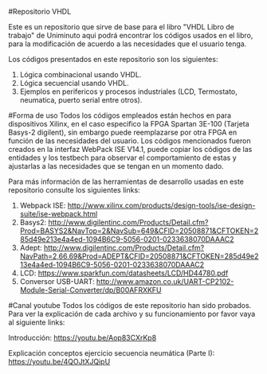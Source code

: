 #Repositorio VHDL

Este es un repositorio que sirve de base para el libro "VHDL Libro de trabajo" de Uniminuto aqui podrá encontrar los códigos usados 
en el libro, para la modificación de acuerdo a las necesidades que el usuario tenga.

Los códigos presentados en este repositorio son los siguientes:

1. Lógica combinacional usando VHDL.
2. Lógica secuencial usando VHDL.
3. Ejemplos en perifericos y procesos industriales (LCD, Termostato, neumatica, puerto serial entre otros).

#Forma de uso
Todos los códigos empleados están hechos en para dispositivos Xilinx, en el caso especifico la FPGA Spartan 3E-100 (Tarjeta Basys-2 digilent), sin embargo puede
reemplazarse por otra FPGA en función de las necesidades del usuario. Los códigos mencionados fueron creados en la interfaz WebPack ISE
V14.1, puede copiar los códigos de las entidades y los testbech para observar el comportamiento de estas y ajustarlas a las necesidades
que se tengan en un momento dado. 

Para más información de las herramientas de desarrollo usadas en este repositorio consulte los siguientes links:

1. Webpack ISE: http://www.xilinx.com/products/design-tools/ise-design-suite/ise-webpack.html
2. Basys2: http://www.digilentinc.com/Products/Detail.cfm?Prod=BASYS2&NavTop=2&NavSub=649&CFID=20508871&CFTOKEN=285d49e213e4a4ed-1094B6C9-5056-0201-0233638070DAAAC2
3. Adept: http://www.digilentinc.com/Products/Detail.cfm?NavPath=2,66,69&Prod=ADEPT&CFID=20508871&CFTOKEN=285d49e213e4a4ed-1094B6C9-5056-0201-0233638070DAAAC2 
4. LCD: https://www.sparkfun.com/datasheets/LCD/HD44780.pdf
6. Conversor USB-UART: http://www.amazon.co.uk/UART-CP2102-Module-Serial-Converter/dp/B00AFRXKFU


#Canal youtube
Todos los códigos de este repositorio han sido probados. Para ver la explicación de cada archivo y su funcionamiento por favor vaya al siguiente links: 

Introducción: https://youtu.be/Aop83CXrKp8

Explicación conceptos ejercicio secuencia neumática (Parte I): https://youtu.be/4QOJtXJQipU

